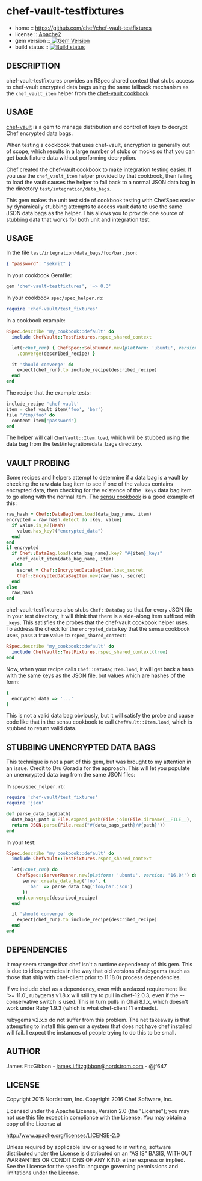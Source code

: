 # chef-vault-testfixtures

* home :: https://github.com/chef/chef-vault-testfixtures
* license :: [Apache2](http://www.apache.org/licenses/LICENSE-2.0)
* gem version :: [![Gem Version](https://badge.fury.io/rb/chef-vault-testfixtures.svg)](http://badge.fury.io/rb/chef-vault-testfixtures)
* build status :: [![Build status](https://badge.buildkite.com/79739f039260079e5bfc3611305286b1e0deb9d3a872c386d8.svg?branch=master)](https://buildkite.com/chef-oss/chef-chef-vault-testfixtures-master-verify)

## DESCRIPTION

chef-vault-testfixtures provides an RSpec shared context that
stubs access to chef-vault encrypted data bags using the same
fallback mechanism as the `chef_vault_item` helper from the
[chef-vault cookbook](https://supermarket.chef.io/cookbooks/chef-vault)

## USAGE

[chef-vault](https://github.com/chef/chef-vault) is a gem to manage
distribution and control of keys to decrypt Chef encrypted data bags.

When testing a cookbook that uses chef-vault, encryption is generally
out of scope, which results in a large number of stubs or mocks so that
you can get back fixture data without performing decryption.

Chef created the [chef-vault cookbook](https://supermarket.chef.io/cookbooks/chef-vault)
to make integration testing easier.  If you use the `chef_vault_item`
helper provided by that cookbook, then failing to load the vault
causes the helper to fall back to a normal JSON data bag in the
directory `test/integration/data_bags`.

This gem makes the unit test side of cookbook testing with ChefSpec
easier by dynamically stubbing attempts to access vault data to
use the same JSON data bags as the helper.  This allows you to provide
one source of stubbing data that works for both unit and integration
test.

## USAGE

In the file `test/integration/data_bags/foo/bar.json`:

```json
{ "password": "sekrit" }
```

In your cookbook Gemfile:

```ruby
gem 'chef-vault-testfixtures', '~> 0.3'
```

In your cookbook `spec/spec_helper.rb`:

```ruby
require 'chef-vault/test_fixtures'
```

In a cookbook example:

```ruby
RSpec.describe 'my_cookbook::default' do
  include ChefVault::TestFixtures.rspec_shared_context

  let(:chef_run) { ChefSpec::SoloRunner.new(platform: 'ubuntu', version: '16.04')
    .converge(described_recipe) }

  it 'should converge' do
    expect(chef_run).to include_recipe(described_recipe)
  end
end
```

The recipe that the example tests:

```ruby
include_recipe 'chef-vault'
item = chef_vault_item('foo', 'bar')
file '/tmp/foo' do
  content item['password']
end
```

The helper will call `ChefVault::Item.load`, which will be stubbed using
the data bag from the test/integration/data_bags directory.

## VAULT PROBING

Some recipes and helpers attempt to determine if a data bag is a vault
by checking the raw data bag item to see if one of the values contains
encrypted data, then checking for the existence of the `_keys` data bag
item to go along with the normal item.  The [sensu cookbook](https://github.com/sensu/sensu-chef/blob/35ee3aa6fa4ad578cdf751fe6822e3d2b3890d94/libraries/sensu_helpers.rb#L39-55) is a good example
of this:

```ruby
raw_hash = Chef::DataBagItem.load(data_bag_name, item)
encrypted = raw_hash.detect do |key, value|
  if value.is_a?(Hash)
    value.has_key?("encrypted_data")
  end
end
if encrypted
  if Chef::DataBag.load(data_bag_name).key? "#{item}_keys"
    chef_vault_item(data_bag_name, item)
  else
    secret = Chef::EncryptedDataBagItem.load_secret
    Chef::EncryptedDataBagItem.new(raw_hash, secret)
  end
else
  raw_hash
end
```

chef-vault-testfixtures also stubs `Chef::DataBag` so that for every JSON
file in your test directory, it will think that there is a side-along
item suffixed with `_keys`.  This satisfies the probes that the chef-vault
cookbook helper uses.  To address the check for the `encrypted_data` key
that the sensu cookbook uses, pass a true value to `rspec_shared_context`:

```ruby
RSpec.describe 'my_cookbook::default' do
  include ChefVault::TestFixtures.rspec_shared_context(true)
end
```

Now, when your recipe calls `Chef::DataBagItem.load`, it will
get back a hash with the same keys as the JSON file, but values which are
hashes of the form:

```ruby
{
  encrypted_data => '...'
}
```

This is not a valid data bag obviously, but it will satisfy the probe
and cause code like that in the sensu cookbook to call `ChefVault::Item.load`,
which is stubbed to return valid data.

## STUBBING UNENCRYPTED DATA BAGS

This technique is not a part of this gem, but was brought to my attention
in an issue.  Credit to Dru Goradia for the approach.  This will let you
populate an unencrypted data bag from the same JSON files:

In `spec/spec_helper.rb`:

```ruby
require 'chef-vault/test_fixtures'
require 'json'

def parse_data_bag(path)
  data_bags_path = File.expand_path(File.join(File.dirname(__FILE__), '../test/integration/data_bags'))
  return JSON.parse(File.read("#{data_bags_path}/#{path}"))
end
```

In your test:

```ruby
RSpec.describe 'my_cookbook::default' do
  include ChefVault::TestFixtures.rspec_shared_context

  let(:chef_run) do
    ChefSpec::ServerRunner.new(platform: 'ubuntu', version: '16.04') do |node, server|
      server.create_data_bag('foo', {
        'bar' => parse_data_bag('foo/bar.json')
      })
    end.converge(described_recipe)
  end

  it 'should converge' do
    expect(chef_run).to include_recipe(described_recipe)
  end
end
```

## DEPENDENCIES

It may seem strange that chef isn't a runtime dependency of this gem.
This is due to idiosyncracies in the way that old versions of rubygems
(such as those that ship with chef-client prior to 11.18.0) process
dependencies.

If we include chef as a dependency, even with a relaxed requirement
like '>= 11.0', rubygems v1.8.x will still try to pull in chef-12.0.3,
even if the --conservative switch is used.  This in turn pulls in
Ohai 8.1.x, which doesn't work under Ruby 1.9.3 (which is what chef-client
11 embeds).

rubygems v2.x.x do not suffer from this problem.  The net takeaway is that
attempting to install this gem on a system that does not have chef installed
will fail.  I expect the instances of people trying to do this to be
small.

## AUTHOR

James FitzGibbon - james.i.fitzgibbon@nordstrom.com - @jf647

## LICENSE

Copyright 2015 Nordstrom, Inc.
Copyright 2016 Chef Software, Inc.

Licensed under the Apache License, Version 2.0 (the "License");
you may not use this file except in compliance with the License.
You may obtain a copy of the License at

http://www.apache.org/licenses/LICENSE-2.0

Unless required by applicable law or agreed to in writing, software
distributed under the License is distributed on an "AS IS" BASIS,
WITHOUT WARRANTIES OR CONDITIONS OF ANY KIND, either express or implied.
See the License for the specific language governing permissions and
limitations under the License.
